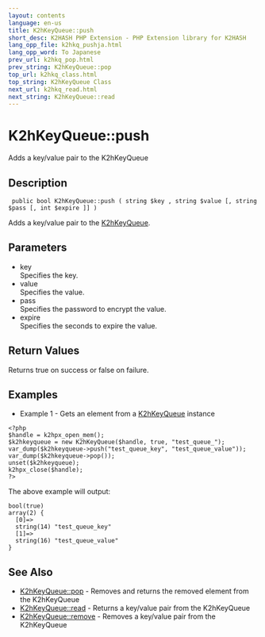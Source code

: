 ```yaml
---
layout: contents
language: en-us
title: K2hKeyQueue::push
short_desc: K2HASH PHP Extension - PHP Extension library for K2HASH
lang_opp_file: k2hkq_pushja.html
lang_opp_word: To Japanese
prev_url: k2hkq_pop.html
prev_string: K2hKeyQueue::pop
top_url: k2hkq_class.html
top_string: K2hKeyQueue Class
next_url: k2hkq_read.html
next_string: K2hKeyQueue::read
---
```


# K2hKeyQueue::push
Adds a key/value pair to the K2hKeyQueue

## Description

```
 public bool K2hKeyQueue::push ( string $key , string $value [, string $pass [, int $expire ]] )
```

Adds a key/value pair to the [K2hKeyQueue](k2hkq_class.html). 

## Parameters
- key  
Specifies the key.
- value  
Specifies the value.
- pass  
Specifies the password to encrypt the value.
- expire  
Specifies the seconds to expire the value.

## Return Values
Returns true on success or false on failure. 

## Examples
- Example 1 - Gets an element from a [K2hKeyQueue](k2hkq_class.html) instance

```
<?php
$handle = k2hpx_open_mem();
$k2hkeyqueue = new K2hKeyQueue($handle, true, "test_queue_");
var_dump($k2hkeyqueue->push("test_queue_key", "test_queue_value"));
var_dump($k2hkeyqueue->pop());
unset($k2hkeyqueue);
k2hpx_close($handle);
?>
```

The above example will output:

```
bool(true)
array(2) {
  [0]=>
  string(14) "test_queue_key"
  [1]=>
  string(16) "test_queue_value"
}
```


## See Also
- [K2hKeyQueue::pop](k2hkq_pop.html) - Removes and returns the removed element from the K2hKeyQueue
- [K2hKeyQueue::read](k2hkq_read.html) - Returns a key/value pair from the K2hKeyQueue
- [K2hKeyQueue::remove](k2hkq_remove.html) - Removes a key/value pair from the K2hKeyQueue
